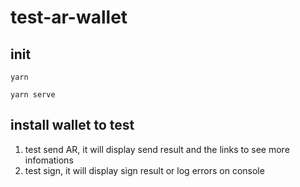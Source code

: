 # test-ar-wallet

## init
```
yarn

yarn serve
```

## install wallet to test

1. test send AR, it will display send result and the links to see more infomations
2. test sign, it will display sign result or log errors on console
